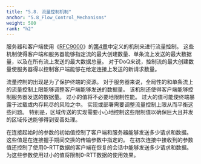 ```yaml
---
title: "5.8. 流量控制机制"
anchor: "5.8_Flow_Control_Mechanisms"
weight: 580
rank: "h2"
---
```


服务器和客户端使用《[RFC9000](../RFC9000_Chinese_Simplified)》的[第4章](../RFC9000_Chinese_Simplified/#4_Flow_Control)中定义的机制来进行流量控制。
这些机制使得客户端和服务器能够指定流的最大创建数量、单条流上发送的最大数据量，以及在所有流上发送的最大数据总量。
对于DoQ来说，控制流的最大创建数量使服务器得以控制客户端能够在给定连接上发送的新请求数量。

流量控制的出现是为了保护终端的资源。
对于服务器来说，全局性的和单条流上的流量控制上限能够调整客户端能够发送的数据量。
该机制还使得客户端能够控制服务器发送的数据量。
过小的值将不必要地限制性能。
过大的值可能使终端暴露于过载或内存耗尽的风险之中。
实现或部署需要调整流量控制上限从而平衡这些问题。
特别是，区域传送的实现需要小心地控制这些限制值以确保巨大且并发的区域传送能够得到妥善处理。

在连接起始时的参数的初始值控制了客户端和服务器能够发送多少请求和数据。
这些值是在连接握手期间交换的传输参数中指定的。
在初次连接中接收到的参数值还控制了使用0-RTT数据的客户端在恢复的会话中能够发送多少请求和数据。
为这些参数使用过小的值将限制0-RTT数据的使用效果。
